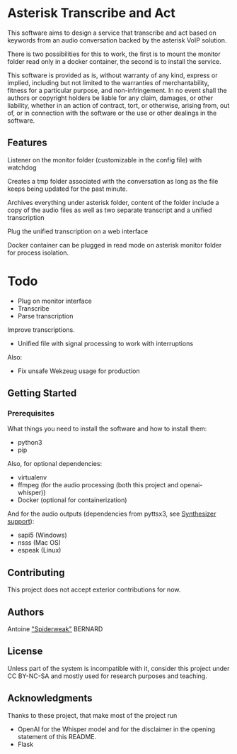 # Asterisk Transcribe and Act

This software aims to design a service that transcribe and act based on keywords from an audio conversation backed by the asterisk VoIP solution.

There is two possibilities for this to work, the first is to mount the monitor folder read only in a docker container, the second is to install the service.

This software is provided as is, without warranty of any kind, express or implied, including but not limited to the warranties of merchantability, fitness for a particular purpose, and non-infringement. In no event shall the authors or copyright holders be liable for any claim, damages, or other liability, whether in an action of contract, tort, or otherwise, arising from, out of, or in connection with the software or the use or other dealings in the software.

## Features

Listener on the monitor folder (customizable in the config file) with watchdog

Creates a tmp folder associated with the conversation as long as the file keeps being updated for the past minute.

Archives everything under asterisk folder, content of the folder include a copy of the audio files as well as two separate transcript and a unified transcription

Plug the unified transcription on a web interface

Docker container can be plugged in read mode on asterisk monitor folder for process isolation.

# Todo

- Plug on monitor interface
- Transcribe
- Parse transcription


Improve transcriptions.
 - Unified file with signal processing to work with interruptions


Also:
- Fix unsafe Wekzeug usage for production

## Getting Started

### Prerequisites

What things you need to install the software and how to install them:

- python3
- pip

Also, for optional dependencies:

- virtualenv
- ffmpeg (for the audio processing (both this project and openai-whisper))
- Docker (optional for containerization)

And for the audio outputs (dependencies from pyttsx3, see [Synthesizer support](https://pyttsx3.readthedocs.io/en/latest/support.html)):

- sapi5 (Windows)
- nsss (Mac OS)
- espeak (Linux)

## Contributing

This project does not accept exterior contributions for now.

## Authors

Antoine ["Spiderweak"](https://github.com/spiderweak) BERNARD

## License

Unless part of the system is incompatible with it, consider this project under CC BY-NC-SA and mostly used for research purposes and teaching.

## Acknowledgments

Thanks to these project, that make most of the project run
- OpenAI for the Whisper model and for the disclaimer in the opening statement of this README.
- Flask
